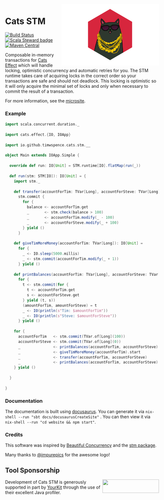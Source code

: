 <img align="right" src="docs/static/logo.png" height="200px" style="padding-left: 20px"/>

# Cats STM
[![Build Status](https://github.com/TimWSpence/cats-stm/workflows/Continuous%20Integration/badge.svg)](https://github.com/TimWSpence/cats-stm/actions?query=workflow%3A%22Continuous+Integration%22)
[![Scala Steward badge](https://img.shields.io/badge/Scala_Steward-helping-blue.svg?style=flat&logo=data:image/png;base64,iVBORw0KGgoAAAANSUhEUgAAAA4AAAAQCAMAAAARSr4IAAAAVFBMVEUAAACHjojlOy5NWlrKzcYRKjGFjIbp293YycuLa3pYY2LSqql4f3pCUFTgSjNodYRmcXUsPD/NTTbjRS+2jomhgnzNc223cGvZS0HaSD0XLjbaSjElhIr+AAAAAXRSTlMAQObYZgAAAHlJREFUCNdNyosOwyAIhWHAQS1Vt7a77/3fcxxdmv0xwmckutAR1nkm4ggbyEcg/wWmlGLDAA3oL50xi6fk5ffZ3E2E3QfZDCcCN2YtbEWZt+Drc6u6rlqv7Uk0LdKqqr5rk2UCRXOk0vmQKGfc94nOJyQjouF9H/wCc9gECEYfONoAAAAASUVORK5CYII=)](https://scala-steward.org)[![Maven Central](https://img.shields.io/maven-central/v/io.github.timwspence/cats-stm_2.13.svg)](https://maven-badges.herokuapp.com/maven-central/io.github.timwspence/cats-stm_2.13)

Composable in-memory transactions for [Cats
Effect](https://typelevel.org/cats-effect/) which will handle locking,
optimistic concurrency and automatic retries for you. The STM runtime takes care
of acquiring locks in the correct order so your transactions are safe and should
not deadlock. This locking is optimistic so it will only acquire the minimal set
of locks and only when necessary to commit the result of a transaction.

For more information, see the
[microsite](https://timwspence.github.io/cats-stm/).

### Example

```scala
import scala.concurrent.duration._

import cats.effect.{IO, IOApp}

import io.github.timwspence.cats.stm.__

object Main extends IOApp.Simple {

  override def run: IO[Unit] = STM.runtime[IO].flatMap(run(_))

  def run(stm: STM[IO]): IO[Unit] = {
    import stm._

    def transfer(accountForTim: TVar[Long], accountForSteve: TVar[Long]): IO[Unit] =
      stm.commit {
        for {
          balance <- accountForTim.get
          _       <- stm.check(balance > 100)
          _       <- accountForTim.modify(_ - 100)
          _       <- accountForSteve.modify(_ + 100)
        } yield ()
      }

    def giveTimMoreMoney(accountForTim: TVar[Long]): IO[Unit] =
      for {
        _ <- IO.sleep(5000.millis)
        _ <- stm.commit(accountForTim.modify(_ + 1))
      } yield ()

    def printBalances(accountForTim: TVar[Long], accountForSteve: TVar[Long]): IO[Unit] =
      for {
        t <- stm.commit(for {
          t <- accountForTim.get
          s <- accountForSteve.get
        } yield (t, s))
        (amountForTim, amountForSteve) = t
        _ <- IO(println(s"Tim: $amountForTim"))
        _ <- IO(println(s"Steve: $amountForSteve"))
      } yield ()

    for {
      accountForTim   <- stm.commit(TVar.of[Long](100))
      accountForSteve <- stm.commit(TVar.of[Long](0))
      _               <- printBalances(accountForTim, accountForSteve)
      _               <- giveTimMoreMoney(accountForTim).start
      _               <- transfer(accountForTim, accountForSteve)
      _               <- printBalances(accountForTim, accountForSteve)
    } yield ()

  }

}
```

### Documentation

The documentation is built using [docusaurus](https://docusaurus.io/). You can
generate it via `nix-shell --run "sbt docs/docusaurusCreateSite"` . You can then
view it via `nix-shell --run "cd website && npm start"`.

### Credits

This software was inspired by [Beautiful Concurrency](https://www.microsoft.com/en-us/research/wp-content/uploads/2016/02/beautiful.pdf) and the [stm package](http://hackage.haskell.org/package/stm).

Many thanks to [@impurepics](https://twitter.com/impurepics) for the awesome logo!

## Tool Sponsorship

<img width="185px" height="44px" align="right" src="https://www.yourkit.com/images/yklogo.png"/>Development of Cats STM is generously supported in part by [YourKit](https://www.yourkit.com) through the use of their excellent Java profiler.
